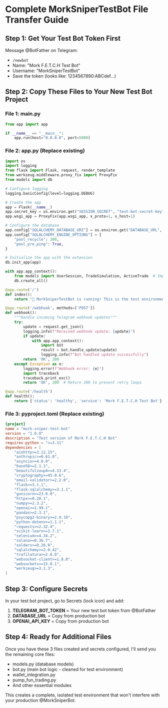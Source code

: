 # Complete MorkSniperTestBot File Transfer Guide

## Step 1: Get Your Test Bot Token First

Message @BotFather on Telegram:
- `/newbot`
- Name: "Mork F.E.T.C.H Test Bot"
- Username: "MorkSniperTestBot"
- Save the token (looks like: 1234567890:ABCdef...)

## Step 2: Copy These Files to Your New Test Bot Project

### File 1: main.py
```python
from app import app

if __name__ == "__main__":
    app.run(host="0.0.0.0", port=5000)
```

### File 2: app.py (Replace existing)
```python
import os
import logging
from flask import Flask, request, render_template
from werkzeug.middleware.proxy_fix import ProxyFix
from models import db

# Configure logging
logging.basicConfig(level=logging.DEBUG)

# Create the app
app = Flask(__name__)
app.secret_key = os.environ.get("SESSION_SECRET", "test-bot-secret-key")
app.wsgi_app = ProxyFix(app.wsgi_app, x_proto=1, x_host=1)

# Configure the database
app.config["SQLALCHEMY_DATABASE_URI"] = os.environ.get("DATABASE_URL", "sqlite:///test_bot.db")
app.config["SQLALCHEMY_ENGINE_OPTIONS"] = {
    "pool_recycle": 300,
    "pool_pre_ping": True,
}

# Initialize the app with the extension
db.init_app(app)

with app.app_context():
    from models import UserSession, TradeSimulation, ActiveTrade  # Import models here
    db.create_all()

@app.route('/')
def index():
    return "🤖 MorkSniperTestBot is running! This is the test environment."

@app.route('/webhook', methods=['POST'])
def webhook():
    """Handle incoming Telegram webhook updates"""
    try:
        update = request.get_json()
        logging.info(f"Received webhook update: {update}")
        if update:
            with app.app_context():
                import bot
                result = bot.handle_update(update)
                logging.info(f"Bot handled update successfully")
        return 'OK', 200
    except Exception as e:
        logging.error(f"Webhook error: {e}")
        import traceback
        traceback.print_exc()
        return 'OK', 200  # Return 200 to prevent retry loops

@app.route('/health')
def health():
    return {'status': 'healthy', 'service': 'Mork F.E.T.C.H Test Bot'}, 200
```

### File 3: pyproject.toml (Replace existing)
```toml
[project]
name = "mork-sniper-test-bot"
version = "1.0.0"
description = "Test version of Mork F.E.T.C.H Bot"
requires-python = ">=3.11"
dependencies = [
    "aiohttp>=3.12.15",
    "anthropic>=0.61.0",
    "asyncio>=4.0.0",
    "base58>=2.1.1",
    "beautifulsoup4>=4.13.4",
    "cryptography>=45.0.6",
    "email-validator>=2.2.0",
    "flask>=3.1.1",
    "flask-sqlalchemy>=3.1.1",
    "gunicorn>=23.0.0",
    "httpx>=0.28.1",
    "numpy>=2.3.2",
    "openai>=1.99.1",
    "pandas>=2.3.1",
    "psycopg2-binary>=2.9.10",
    "python-dotenv>=1.1.1",
    "requests>=2.32.4",
    "scikit-learn>=1.7.1",
    "selenium>=4.34.2",
    "solana>=0.36.7",
    "solders>=0.26.0",
    "sqlalchemy>=2.0.42",
    "trafilatura>=2.0.0",
    "websocket-client>=1.8.0",
    "websockets>=15.0.1",
    "werkzeug>=3.1.3",
]
```

## Step 3: Configure Secrets

In your test bot project, go to Secrets (lock icon) and add:

1. **TELEGRAM_BOT_TOKEN** = Your new test bot token from @BotFather
2. **DATABASE_URL** = Copy from production bot
3. **OPENAI_API_KEY** = Copy from production bot

## Step 4: Ready for Additional Files

Once you have these 3 files created and secrets configured, I'll send you the remaining core files:
- models.py (database models)
- bot.py (main bot logic - cleaned for test environment)
- wallet_integration.py
- pump_fun_trading.py
- And other essential modules

This creates a complete, isolated test environment that won't interfere with your production @MorkSniperBot.